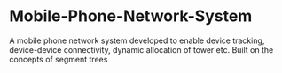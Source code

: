 # Mobile-Phone-Network-System
A mobile phone network system developed to enable device tracking, device-device connectivity, dynamic allocation of tower etc. Built on the concepts of segment trees 
